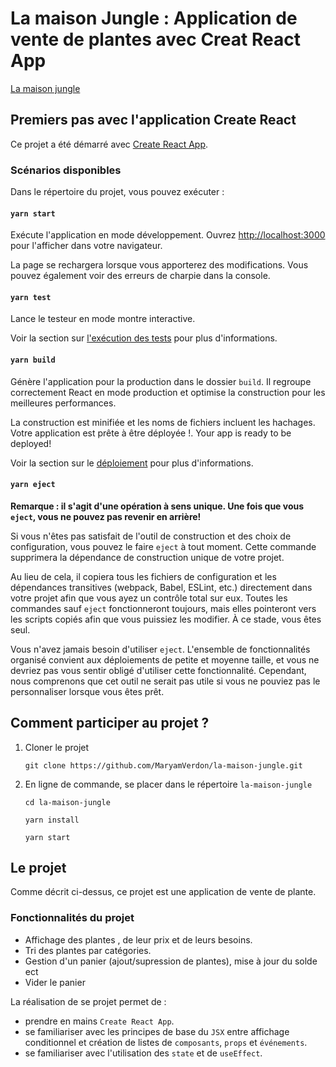 # La maison Jungle : Application de vente de plantes avec Creat React App

[La maison jungle](docs/img/accueil1.png)

## Premiers pas avec l'application Create React

Ce projet a été démarré avec [Create React App](https://create-react-app.dev/).


### Scénarios disponibles

Dans le répertoire du projet, vous pouvez exécuter :

#### `yarn start`

Exécute l'application en mode développement.
Ouvrez [http://localhost:3000](http://localhost:3000) pour l'afficher dans votre navigateur.

La page se rechargera lorsque vous apporterez des modifications.
Vous pouvez également voir des erreurs de charpie dans la console.


#### `yarn test`

Lance le testeur en mode montre interactive.

Voir la section sur [l'exécution des tests](https://facebook.github.io/create-react-app/docs/running-tests) pour plus d'informations.

#### `yarn build`

Génère l'application pour la production dans le  dossier `build`.
Il regroupe correctement React en mode production et optimise la construction pour les meilleures performances.

La construction est minifiée et les noms de fichiers incluent les hachages.
Votre application est prête à être déployée !.
Your app is ready to be deployed!

Voir la section sur le [déploiement](https://facebook.github.io/create-react-app/docs/deployment) pour plus d'informations.

#### `yarn eject`

**Remarque : il s'agit d'une opération à sens unique. Une fois que vous `eject`, vous ne pouvez pas revenir en arrière!**

Si vous n'êtes pas satisfait de l'outil de construction et des choix de configuration, vous pouvez le faire `eject` à tout moment. Cette commande supprimera la dépendance de construction unique de votre projet.

Au lieu de cela, il copiera tous les fichiers de configuration et les dépendances transitives (webpack, Babel, ESLint, etc.) directement dans votre projet afin que vous ayez un contrôle total sur eux. Toutes les commandes sauf `eject` fonctionneront toujours, mais elles pointeront vers les scripts copiés afin que vous puissiez les modifier. À ce stade, vous êtes seul.

Vous n'avez jamais besoin d'utiliser `eject`. L'ensemble de fonctionnalités organisé convient aux déploiements de petite et moyenne taille, et vous ne devriez pas vous sentir obligé d'utiliser cette fonctionnalité. Cependant, nous comprenons que cet outil ne serait pas utile si vous ne pouviez pas le personnaliser lorsque vous êtes prêt.

## Comment participer au projet ?

  1. Cloner le projet 
      
         git clone https://github.com/MaryamVerdon/la-maison-jungle.git
        
    
  2. En ligne de commande, se placer dans le répertoire `la-maison-jungle`
  
    
         cd la-maison-jungle
        
         yarn install
        
         yarn start
        
 ## Le projet
 
 Comme décrit ci-dessus, ce projet est une application de vente de plante. 
 
 ### Fonctionnalités du projet
 
  - Affichage des plantes , de leur prix et de leurs besoins.
  - Tri des plantes par catégories.
  - Gestion d'un panier (ajout/supression de plantes), mise à jour du solde ect
  - Vider le panier
 
 
 
 La réalisation de se projet permet de :
 
  - prendre en mains `Create React App`.
  - se familiariser avec les principes de base du `JSX` entre affichage conditionnel et création de listes de `composants`, `props` et `événements`.
  - se familiariser avec l'utilisation des `state` et de `useEffect`.
 
